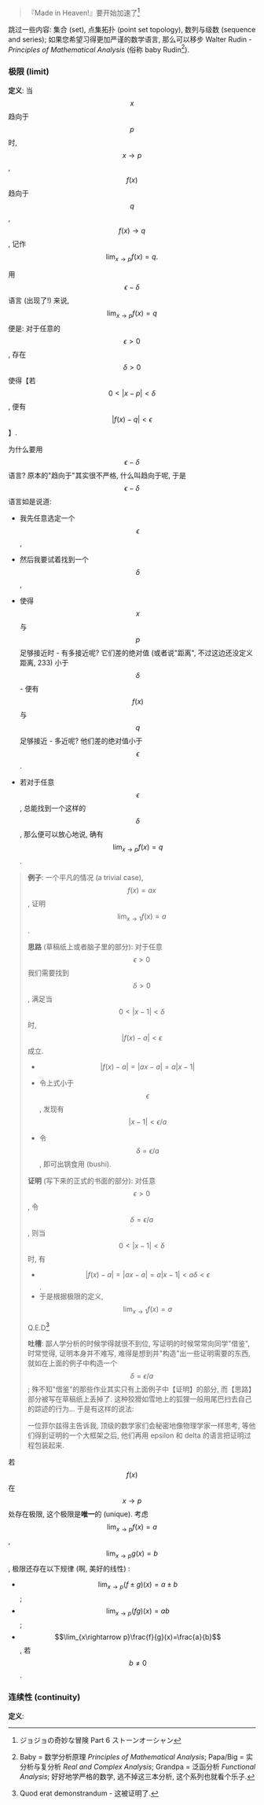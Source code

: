 > 『Made in Heaven!』要开始加速了[^1]

跳过一些内容: 集合 (set), 点集拓扑 (point set topology), 数列与级数 (sequence and series); 如果您希望习得更加严谨的数学语言, 那么可以移步 Walter Rudin - *Principles of Mathematical Analysis* (俗称 baby Rudin[^2]).

### 极限 (limit)

**定义**: 当 $$x$$ 趋向于 $$p$$ 时, $$x\rightarrow p$$ , $$f(x)$$ 趋向于 $$q$$, $$f(x)\rightarrow q$$ , 记作 $$\lim_{x\rightarrow p}f(x)=q.$$

用 $$\epsilon - \delta$$ 语言 (出现了!) 来说, $$\lim_{x\rightarrow p}f(x)=q$$ 便是: 对于任意的 $$\epsilon>0$$ , 存在 $$\delta>0$$ 使得【若 $$0<|x-p|<\delta$$,  便有 $$|f(x)-q|<\epsilon$$ 】.

为什么要用 $$\epsilon - \delta$$ 语言? 原本的"趋向于"其实很不严格, 什么叫趋向于呢, 于是 $$\epsilon - \delta$$ 语言如是说道:

- 我先任意选定一个 $$\epsilon$$,

- 然后我要试着找到一个 $$\delta$$,

- 使得 $$x$$ 与 $$p$$ 足够接近时 - 有多接近呢? 它们差的绝对值 (或者说"距离", 不过这边还没定义距离, 233) 小于 $$\delta$$  - 便有 $$f(x)$$ 与 $$q$$ 足够接近 - 多近呢? 他们差的绝对值小于 $$\epsilon$$.

- 若对于任意 $$\epsilon$$, 总能找到一个这样的 $$\delta$$, 那么便可以放心地说, 确有$$\lim_{x\rightarrow p}f(x)=q$$.

> **例子**: 一个平凡的情况 (a trivial case), $$f(x)=ax$$, 证明 $$\lim_{x\rightarrow 1}f(x)=a$$.
>
> **思路** (草稿纸上或者脑子里的部分): 对于任意 $$\epsilon>0$$ 我们需要找到 $$\delta>0$$, 满足当 $$0<|x-1|<\delta$$ 时, $$|f(x)-a|<\epsilon$$ 成立.
>
> - $$|f(x)-a|=|ax-a|=a|x-1|$$
>
> - 令上式小于 $$\epsilon$$, 发现有 $$|x-1|<\epsilon/a$$
> - 令 $$\delta=\epsilon/a$$ , 即可出锅食用 (bushi).
>
> **证明** (写下来的正式的书面的部分): 对任意 $$\epsilon>0$$ , 令 $$\delta=\epsilon/a$$, 则当 $$0<|x-1|<\delta$$ 时, 有
>
> - $$|f(x)-a|=|ax-a|=a|x-1|<a\delta<\epsilon$$.
> - 于是根据极限的定义,  $$\lim_{x\rightarrow 1}f(x)=a$$
>
> Q.E.D[^3]
>
> **吐槽**: 鄙人学分析的时候学得就很不到位, 写证明的时候常常向同学"借鉴", 时常觉得, 证明本身并不难写, 难得是想到并"构造"出一些证明需要的东西, 就如在上面的例子中构造一个 $$\delta=\epsilon/a$$; 殊不知"借鉴"的那些作业其实只有上面例子中【证明】的部分, 而【思路】部分被写在草稿纸上丢掉了.
> 这种狡猾如雪地上的狐狸一般用尾巴扫去自己的踪迹的行为...
> 于是有这样的说法:
>
> 一位菲尔兹得主告诉我, 顶级的数学家们会秘密地像物理学家一样思考, 等他们得到证明的一个大框架之后, 他们再用 epsilon 和 delta 的语言把证明过程包装起来.

若 $$f(x)$$ 在 $$x\rightarrow p$$ 处存在极限, 这个极限是**唯一**的 (unique). 考虑 $$\lim_{x\rightarrow p}f(x)=a$$, $$\lim_{x\rightarrow p}g(x)=b$$, 极限还存在以下规律 (啊, 美好的线性) :

- $$\lim_{x\rightarrow p}(f\pm g)(x)=a\pm b$$;
- $$\lim_{x\rightarrow p}(fg)(x)=ab$$;
- $$\lim_{x\rightarrow p}\frac{f}{g}(x)=\frac{a}{b}$$, 若 $$b\neq 0$$.

### 连续性 (continuity)

**定义**: 

[^1]: ジョジョの奇妙な冒険 Part 6 ストーンオーシャン
[^2]: Baby = 数学分析原理 *Principles of Mathematical Analysis*; Papa/Big = 实分析与复分析 *Real and Complex Analysis*; Grandpa = 泛函分析 *Functional Analysis*; 好好地学严格的数学, 逃不掉这三本分析, 这个系列也就看个乐子.
[^3]: Quod erat demonstrandum - 这被证明了.